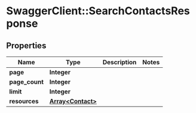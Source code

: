 # SwaggerClient::SearchContactsResponse

## Properties
Name | Type | Description | Notes
------------ | ------------- | ------------- | -------------
**page** | **Integer** |  | 
**page_count** | **Integer** |  | 
**limit** | **Integer** |  | 
**resources** | [**Array&lt;Contact&gt;**](Contact.md) |  | 


